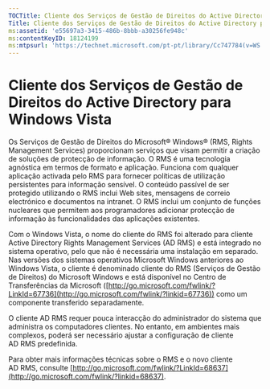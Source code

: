 ```yaml
---
TOCTitle: Cliente dos Serviços de Gestão de Direitos do Active Directory para Windows Vista
Title: Cliente dos Serviços de Gestão de Direitos do Active Directory para Windows Vista
ms:assetid: 'e55697a3-3415-486b-8bbb-a30256fe948c'
ms:contentKeyID: 18124199
ms:mtpsurl: 'https://technet.microsoft.com/pt-pt/library/Cc747784(v=WS.10)'
---
```


Cliente dos Serviços de Gestão de Direitos do Active Directory para Windows Vista
=================================================================================

Os Serviços de Gestão de Direitos do Microsoft® Windows® (RMS, Rights Management Services) proporcionam serviços que visam permitir a criação de soluções de protecção de informação. O RMS é uma tecnologia agnóstica em termos de formato e aplicação. Funciona com qualquer aplicação activada pelo RMS para fornecer políticas de utilização persistentes para informação sensível. O conteúdo passível de ser protegido utilizando o RMS inclui Web sites, mensagens de correio electrónico e documentos na intranet. O RMS inclui um conjunto de funções nucleares que permitem aos programadores adicionar protecção de informação às funcionalidades das aplicações existentes.

Com o Windows Vista, o nome do cliente do RMS foi alterado para cliente Active Directory Rights Management Services (AD RMS) e está integrado no sistema operativo, pelo que não é necessária uma instalação em separado. Nas versões dos sistemas operativos Microsoft Windows anteriores ao Windows Vista, o cliente é denominado cliente do RMS (Serviços de Gestão de Direitos) do Microsoft Windows e está disponível no Centro de Transferências da Microsoft ([http://go.microsoft.com/fwlink/?LinkId=67736](http://go.microsoft.com/fwlink/?linkid=67736)) como um componente transferido separadamente.

O cliente AD RMS requer pouca interacção do administrador do sistema que administra os computadores clientes. No entanto, em ambientes mais complexos, poderá ser necessário ajustar a configuração de cliente AD RMS predefinida.

Para obter mais informações técnicas sobre o RMS e o novo cliente AD RMS, consulte [http://go.microsoft.com/fwlink/?LinkId=68637](http://go.microsoft.com/fwlink/?linkid=68637).
